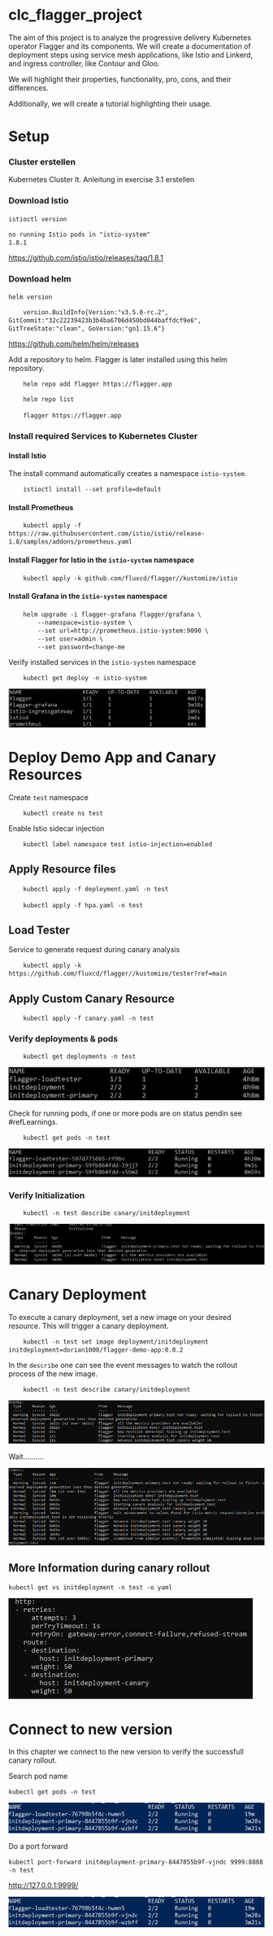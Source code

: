 # clc_flagger_project

The aim of this project is to analyze the progressive delivery Kubernetes operator Flagger and its components. We will create a documentation of deployment steps using service mesh applications, like Istio and Linkerd, and ingress controller, like Contour and Gloo. 

We will highlight their properties, functionality, pro, cons, and their differences. 

Additionally, we will create a tutorial highlighting their usage. 

# Setup

### Cluster erstellen

Kubernetes Cluster lt. Anleitung in exercise 3.1 erstellen

### Download Istio

`istioctl version`

```
no running Istio pods in "istio-system"
1.8.1
```

https://github.com/istio/istio/releases/tag/1.8.1

### Download helm

`helm version`

```
    version.BuildInfo{Version:"v3.5.0-rc.2", GitCommit:"32c22239423b3b4ba6706d450bd044baffdcf9e6", GitTreeState:"clean", GoVersion:"go1.15.6"}
```

https://github.com/helm/helm/releases

Add a repository to helm. Flagger is later installed using this helm repository.

```
    helm repo add flagger https://flagger.app
```

```
    helm repo list

    flagger https://flagger.app
```

### Install required Services to Kubernetes Cluster

#### Install Istio

The install command automatically creates a namespace  `istio-system`.

```source
    istioctl install --set profile=default
```

#### Install Prometheus

```source
    kubectl apply -f https://raw.githubusercontent.com/istio/istio/release-1.8/samples/addons/prometheus.yaml
```

#### Install Flagger for Istio in the `istio-system` namespace
```source
    kubectl apply -k github.com/fluxcd/flagger//kustomize/istio
```

#### Install Grafana in the `istio-system` namespace

```source
    helm upgrade -i flagger-grafana flagger/grafana \
        --namespace=istio-system \
        --set url=http://prometheus.istio-system:9090 \
        --set user=admin \
        --set password=change-me
```

Verify installed services in the `istio-system` namespace

```
    kubectl get deploy -n istio-system
```

![alt text](https://github.com/dorian1000/clc_flagger_project/blob/main/images/deployments_after_setup.png)

# Deploy Demo App and Canary Resources

Create `test` namespace

```source
    kubectl create ns test
```

Enable Istio sidecar injection

```source
    kubectl label namespace test istio-injection=enabled
```

## Apply Resource files

```source
    kubectl apply -f deployment.yaml -n test

    kubectl apply -f hpa.yaml -n test
```

## Load Tester

Service to generate request during canary analysis
```source
    kubectl apply -k https://github.com/fluxcd/flagger//kustomize/tester?ref=main
```

## Apply Custom Canary Resource

```source
    kubectl apply -f canary.yaml -n test
```

### Verify deployments & pods

```source
    kubectl get deployments -n test
```

![alt text](https://github.com/dorian1000/clc_flagger_project/blob/main/images/deployments_ns_test.png)

Check for running pods, if one or more pods are on status pendin see #refLearnings.

```source
    kubectl get pods -n test
```

![alt text](https://github.com/dorian1000/clc_flagger_project/blob/main/images/pods_ns_test.png)

### Verify Initialization

```souce
    kubectl -n test describe canary/initdeployment
```

![alt text](https://github.com/dorian1000/clc_flagger_project/blob/main/images/describe_canary_resource.png)

# Canary Deployment

To execute a canary deployment, set a new image on your desired resource. This will trigger a canary deployment. 

```source
    kubectl -n test set image deployment/initdeployment initdeployment=dorian1000/flagger-demo-app:0.0.2
```

In the `describe` one can see the event messages to watch the rollout process of the new image.

```source
    kubectl -n test describe canary/initdeployment
```

![alt text](https://github.com/dorian1000/clc_flagger_project/blob/main/images/describe_canary_resource_rollout_live.png)

Wait..........

![alt text](https://github.com/dorian1000/clc_flagger_project/blob/main/images/describe_canary_resource_rollout_live_2.png)

## More Information during canary rollout 

```
kubectl get vs initdeployment -n test -o yaml
```

![alt text](https://github.com/dorian1000/clc_flagger_project/blob/main/images/vs_initdeployment.png)

# Connect to new version

In this chapter we connect to the new version to verify the successfull canary rollout.

Search pod name

```
kubectl get pods -n test
```

![alt text](https://github.com/dorian1000/clc_flagger_project/blob/main/images/get_pods_v2_after_canary.png)

Do a port forward 

```
kubectl port-forward initdeployment-primary-8447855b9f-vjndc 9999:8888 -n test
```

http://127.0.0.1:9999/

![alt text](https://github.com/dorian1000/clc_flagger_project/blob/main/images/get_pods_v2_after_canary.png)





















